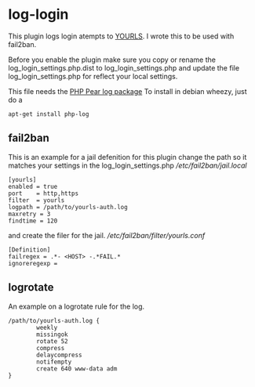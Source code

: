 log-login
=========
This plugin logs login atempts to [YOURLS](http://yourls.org).
I wrote this to be used with fail2ban.

Before you enable the plugin make sure you copy or rename 
the log_login_settings.php.dist to log_login_settings.php and 
update the file log_login_settings.php for reflect your local settings.

This file needs the [PHP Pear log package](http://pear.php.net/package/Log/)
To install in debian wheezy, just do a 

    apt-get install php-log

fail2ban
--------
This is an example for a jail defenition for this plugin
change the path so it matches your settings in the log_login_settings.php
*/etc/fail2ban/jail.local*

    [yourls]
    enabled = true
    port    = http,https
    filter  = yourls
    logpath = /path/to/yourls-auth.log
    maxretry = 3
    findtime = 120

and create the filer for the jail.
*/etc/fail2ban/filter/yourls.conf*

    [Definition]
    failregex = .*- <HOST> -.*FAIL.*
    ignoreregexp =




logrotate
---------
An example on a logrotate rule for the log.

    /path/to/yourls-auth.log {
            weekly
            missingok
            rotate 52
            compress
            delaycompress
            notifempty
            create 640 www-data adm
    }

